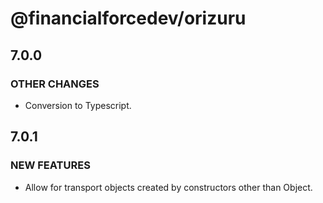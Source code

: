 # @financialforcedev/orizuru

## 7.0.0

### OTHER CHANGES

- Conversion to Typescript.

## 7.0.1

### NEW FEATURES

- Allow for transport objects created by constructors other than Object.
